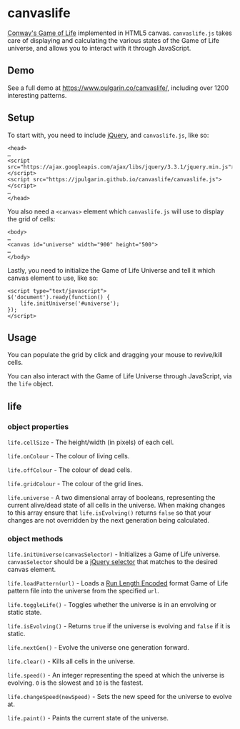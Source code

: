 canvaslife
==========

[Conway's Game of Life](https://en.wikipedia.org/wiki/Conway's_Game_of_Life) implemented in HTML5 canvas. `canvaslife.js` takes care of displaying and calculating the various states of the Game of Life universe, and allows you to interact with it through JavaScript.

Demo
----

See a full demo at <https://www.pulgarin.co/canvaslife/>, including over 1200 interesting patterns.

Setup
-----

To start with, you need to include [jQuery](https://jquery.com/), and `canvaslife.js`, like so:

	<head>
	…
	<script src="https://ajax.googleapis.com/ajax/libs/jquery/3.3.1/jquery.min.js"></script>
	<script src="https://jpulgarin.github.io/canvaslife/canvaslife.js"></script>
	…
	</head>

You also need a `<canvas>` element which `canvaslife.js` will use to display the grid of cells:

	<body>
	…
	<canvas id="universe" width="900" height="500">
	…
	</body>
	
Lastly, you need to initialize the Game of Life Universe and tell it which canvas element to use, like so:

	<script type="text/javascript">
	$('document').ready(function() {
		life.initUniverse('#universe');
	});
	</script>
	
Usage
-----

You can populate the grid by click and dragging your mouse to revive/kill cells.

You can also interact with the Game of Life Universe through JavaScript, via the `life` object.

life
----

### object properties

`life.cellSize` - The height/width (in pixels) of each cell.

`life.onColour` - The colour of living cells.

`life.offColour` - The colour of dead cells.

`life.gridColour` - The colour of the grid lines.

`life.universe` - A two dimensional array of booleans, representing the current alive/dead state of all cells in the universe. When making changes to this array ensure that `life.isEvolving()` returns `false` so that your changes are not overridden by the next generation being calculated.


### object methods

`life.initUniverse(canvasSelector)` - Initializes a Game of Life universe. `canvasSelector` should be a [jQuery selector](https://api.jquery.com/category/selectors/) that matches to the desired canvas element.

`life.loadPattern(url)` - Loads a [Run Length Encoded](https://conwaylife.com/wiki/Run_Length_Encoded) format Game of Life pattern file into the universe from the specified `url`.

`life.toggleLife()` - Toggles whether the universe is in an envolving or static state.

`life.isEvolving()` - Returns `true` if the universe is evolving and `false` if it is static.

`life.nextGen()` - Evolve the universe one generation forward.

`life.clear()` - Kills all cells in the universe.

`life.speed()` - An integer representing the speed at which the universe is evolving. `0` is the slowest and `10` is the fastest.

`life.changeSpeed(newSpeed)` - Sets the new speed for the universe to evolve at.

`life.paint()` - Paints the current state of the universe.
